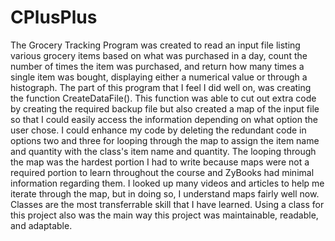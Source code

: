 # CPlusPlus

The Grocery Tracking Program was created to read an input file listing various grocery items based on what was purchased in a day, count the number of times the item was purchased, and return how many times a single item was bought, displaying either a numerical value or through a histograph. The part of this program that I feel I did well on, was creating the function CreateDataFile(). This function was able to cut out extra code by creating the required backup file but also created a map of the input file so that I could easily access the information depending on what option the user chose. I could enhance my code by deleting the redundant code in options two and three for looping through the map to assign the item name and quantity with the class's item name and quantity. The looping through the map was the hardest portion I had to write because maps were not a required portion to learn throughout the course and ZyBooks had minimal information regarding them. I looked up many videos and articles to help me iterate through the map, but in doing so, I understand maps fairly well now. Classes are the most transferrable skill that I have learned. Using a class for this project also was the main way this project was maintainable, readable, and adaptable. 
